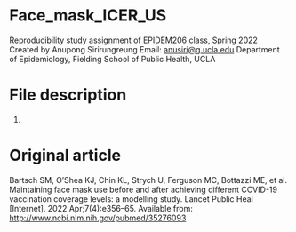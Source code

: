 # Face_mask_ICER_US
Reproducibility study assignment of EPIDEM206 class, Spring 2022 <br />
Created by Anupong Sirirungreung
Email: anusiri@g.ucla.edu
Department of Epidemiology, Fielding School of Public Health, UCLA

# File description
1. 

# Original article
Bartsch SM, O’Shea KJ, Chin KL, Strych U, Ferguson MC, Bottazzi ME, et al. Maintaining face mask use before and after achieving different COVID-19 vaccination coverage levels: a modelling study. Lancet Public Heal [Internet]. 2022 Apr;7(4):e356–65. Available from: http://www.ncbi.nlm.nih.gov/pubmed/35276093
